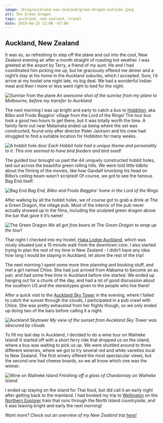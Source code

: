 ```yaml
---
image: /blog/auckland-new-zealand/green-dragon-outside.jpeg
alt: The Green Dragon
tags: auckland, new zealand, travel
date: 2019-08-25 12:00 -07:00
---
```


## Auckland, New Zealand

It was so, so refreshing to step off the plane and out into the cool, New Zealand evening air after a month straight of roasting hot weather. I was greeted at the airport by Terry, a friend of my aunt. He and I had coordinated him picking me up, but he graciously offered me dinner and a night’s stay at his home in the Auckland suburbs, which I accepted. Sure, I’d arrive at my hostel one night late, no big deal. We had a wonderful Indian meal and then I more or less went right to bed for the night.

![Sunrise from the plane](/blog/auckland-new-zealand/plane.jpeg)
*An awesome shot of the sunrise from my plane to Melbourne, before my transfer to Auckland*

The next morning I was up bright and early to catch a bus to [Hobbiton](https://www.hobbitontours.com/en/), aka Bilbo and Frodo Baggins’ village from the Lord of the Rings! The tour bus took a good two hours to get there, but it was totally worth the time. A family farm out near Matamata ended up being where the set was constructed, found only after director Peter Jackson and his crew had struggled to find a suitable location for Hobbiton for many weeks.

![A hobbit hole door](/blog/auckland-new-zealand/hobbit-hole-door.jpeg)
*Each Hobbit hole had a unique theme and personality to it. This one seemed to have bird feeders and bird seed!*

The guided tour brought us past the 44 uniquely constructed hobbit holes, laid out across the beautiful green rolling hills. We were told little tidbits about the filming of the movies, like how Gandalf knocking his head on Bilbo’s ceiling beam wasn’t scripted! Of course, we got to see the famous Bag End itself.

![Bag End](/blog/auckland-new-zealand/bag-end.jpeg)
*Bag End, Bilbo and Frodo Baggins’ home in the Lord of the Rings*

After walking by all the hobbit holes, we of course got to grab a drink at The a Green Dragon, the village pub. Most of the interior of the pub never actually showed up in the films, including the sculpted green dragon above the bar that gave it it’s name!

![The Green Dragon](/blog/auckland-new-zealand/green-dragon.jpeg)
*We all got free beers at The Green Dragon to wrap up the tour!*

That night I checked into my hostel, [Haka Lodge Auckland](https://www.hakalodge.com/lodges/haka-lodge-auckland/), which was nicely situated just a 15 minute walk from the downtown core. I also started trying to plan the rest of my time in New Zealand - I didn’t have any idea how long I would be staying in Auckland, let alone the rest of the trip!

The next morning I spent some more time planning and booking stuff, and met a girl named Chloe. She had just arrived from Alabama to become an au pair, and had some free time in Auckland before she started. We ended up hanging out for a chunk of the day, and had a lot of good discussion about the southern US and the stereotypes given to the people who live there!

After a quick visit to the [Auckland Sky Tower](https://www.skycityauckland.co.nz/sky-tower/) in the evening, where I failed to catch the sunset through the clouds, I participated in a pub crawl with Chloe. She was pretty exhausted from her flights though, so we only ended up doing two of the bars before calling it a night.

![Auckland Skytower](/blog/auckland-new-zealand/tower.jpeg)
*My view of the sunset from Auckland Sky Tower was obscured by clouds*

To fill my last day in Auckland, I decided to do a wine tour on Waiheke Island! It started off with a short ferry ride that dropped us on the island, where a bus was waiting to pick us up. We were shuttled around to three different wineries, where we got to try several red and white varieties local to New Zealand. The first winery offered the most spectacular views, but the second one had cheese boards, so we all know which one was the winner.

![Wine on Waiheke Island](/blog/auckland-new-zealand/wine.jpeg)
*Finishing off a glass of Chardonnay on Waiheke Island*

I ended up staying on the island for Thai food, but did call it an early night after getting back to the mainland. I had booked my trip to [Wellington](/post/wellington-new-zealand) on the [Northern Explorer](https://www.greatjourneysofnz.co.nz/northern-explorer/) train that runs through the North Island countryside, and it was leaving bright and early the next morning!

*Want more? Check out an overview of my New Zealand trip [here!](/post/new-zealand-100-pure-new-zealand)*
